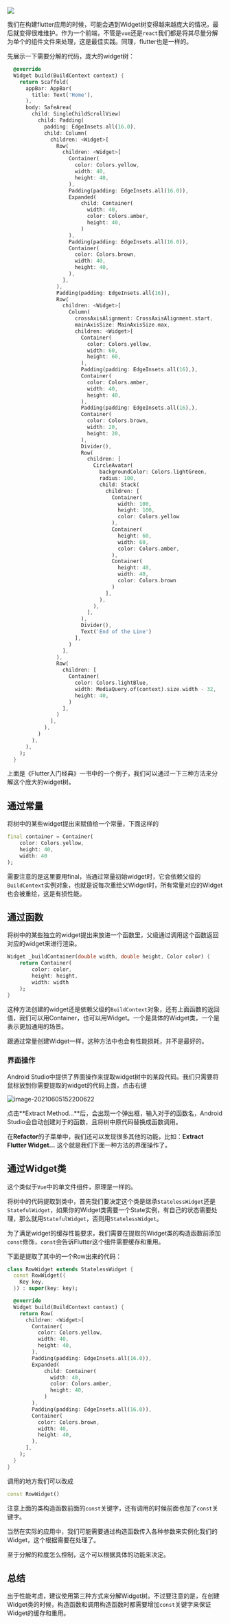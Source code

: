 ![](https://cdn.jsdelivr.net/gh/ywxgod/image_source/imgs20210605160641.jpg)

我们在构建flutter应用的时候，可能会遇到Widget树变得越来越庞大的情况，最后就变得很难维护。作为一个前端，不管是`vue`还是`react`我们都是将其尽量分解为单个的组件文件来处理，这是最佳实践。同理，flutter也是一样的。

先展示一下需要分解的代码，庞大的widget树：

```dart
  @override
  Widget build(BuildContext context) {
    return Scaffold(
      appBar: AppBar(
        title: Text('Home'),
      ),
      body: SafeArea(
        child: SingleChildScrollView(
          child: Padding(
            padding: EdgeInsets.all(16.0),
            child: Column(
              children: <Widget>[
                Row(
                  children: <Widget>[
                    Container(
                      color: Colors.yellow,
                      width: 40,
                      height: 40,
                    ),
                    Padding(padding: EdgeInsets.all(16.0)),
                    Expanded(
                        child: Container(
                          width: 40,
                          color: Colors.amber,
                          height: 40,
                        )
                    ),
                    Padding(padding: EdgeInsets.all(16.0)),
                    Container(
                      color: Colors.brown,
                      width: 40,
                      height: 40,
                    ),
                  ],
                ),
                Padding(padding: EdgeInsets.all(16)),
                Row(
                  children: <Widget>[
                    Column(
                      crossAxisAlignment: CrossAxisAlignment.start,
                      mainAxisSize: MainAxisSize.max,
                      children: <Widget>[
                        Container(
                          color: Colors.yellow,
                          width: 60,
                          height: 60,
                        ),
                        Padding(padding: EdgeInsets.all(16),),
                        Container(
                          color: Colors.amber,
                          width: 40,
                          height: 40,
                        ),
                        Padding(padding: EdgeInsets.all(16),),
                        Container(
                          color: Colors.brown,
                          width: 20,
                          height: 20,
                        ),
                        Divider(),
                        Row(
                          children: [
                            CircleAvatar(
                              backgroundColor: Colors.lightGreen,
                              radius: 100,
                              child: Stack(
                                children: [
                                  Container(
                                    width: 100,
                                    height: 100,
                                    color: Colors.yellow
                                  ),
                                  Container(
                                    height: 60,
                                    width: 60,
                                    color: Colors.amber,
                                  ),
                                  Container(
                                    height: 40,
                                    width: 40,
                                    color: Colors.brown
                                  )
                                ],
                              ),
                            ),
                          ],
                        ),
                        Divider(),
                        Text('End of the Line')
                      ],
                    )
                  ],
                ),
                Row(
                  children: [
                    Container(
                      color: Colors.lightBlue,
                      width: MediaQuery.of(context).size.width - 32,
                      height: 40,
                    )
                  ],
                )
              ],
            ),
          )
        ),
      ),
    );
  }
```

上面是《Flutter入门经典》一书中的一个例子，我们可以通过一下三种方法来分解这个庞大的widget树。

## 通过常量

将树中的某些widget提出来赋值给一个常量，下面这样的

```dart
final container = Container(
    color: Colors.yellow,
    height: 40,
    width: 40
);
```

需要注意的是这里要用final，当通过常量初始widget时，它会依赖父级的`BuildContext`实例对象，也就是说每次重绘父Widget时，所有常量对应的Widget也会被重绘，这是有损性能。

## 通过函数

将树中的某些独立的widget提出来放进一个函数里，父级通过调用这个函数返回对应的widget来进行渲染。

```dart
Widget _buildContainer(double width, double height, Color color) {
    return Container(
        color: color,
        height: height,
        width: width
    );
}
```

这种方法创建的widget还是依赖父级的`BuildContext`对象，还有上面函数的返回值，我们可以用Container，也可以用Widget。一个是具体的Widget类，一个是表示更加通用的场景。

跟通过常量创建Widget一样，这种方法中也会有性能损耗，并不是最好的。

### 界面操作

Android Studio中提供了界面操作来提取widget树中的某段代码。我们只需要将鼠标放到你需要提取的widget的代码上面，点击右键

![image-20210605152200622](https://cdn.jsdelivr.net/gh/ywxgod/image_source/imgs20210605152728.png)

点击**Extract Method…**后，会出现一个弹出框，输入对于的函数名，Android Studio会自动创建对于的函数，且将树中原代码替换成函数调用。

在**Refactor**的子菜单中，我们还可以发现很多其他的功能，比如：**Extract Flutter Widget…** 这个就是我们下面一种方法的界面操作了。

## 通过Widget类

这个类似于`Vue`中的单文件组件，原理是一样的。

将树中的代码提取到类中，首先我们要决定这个类是继承`StatelessWidget`还是`StatefulWidget`，如果你的Widget类需要一个State实例，有自己的状态需要处理，那么就用`StatefulWidget`，否则用`StatelessWidget`。

为了满足widget的缓存性能要求，我们需要在提取的Widget类的构造函数前添加`const`修饰，`const`会告诉Flutter这个组件需要缓存和重用。

下面是提取了其中的一个Row出来的代码：

```dart
class RowWidget extends StatelessWidget {
  const RowWidget({
    Key key,
  }) : super(key: key);

  @override
  Widget build(BuildContext context) {
    return Row(
      children: <Widget>[
        Container(
          color: Colors.yellow,
          width: 40,
          height: 40,
        ),
        Padding(padding: EdgeInsets.all(16.0)),
        Expanded(
            child: Container(
              width: 40,
              color: Colors.amber,
              height: 40,
            )
        ),
        Padding(padding: EdgeInsets.all(16.0)),
        Container(
          color: Colors.brown,
          width: 40,
          height: 40,
        ),
      ],
    );
  }
}
```

调用的地方我们可以改成

```dart
const RowWidget()
```

注意上面的类构造函数前面的`const`关键字，还有调用的时候前面也加了`const`关键字。

当然在实际的应用中，我们可能需要通过构造函数传入各种参数来实例化我们的Widget，这个根据需要在处理了。

至于分解的粒度怎么控制，这个可以根据具体的功能来决定。

## 总结

出于性能考虑，建议使用第三种方式来分解Widget树。不过要注意的是，在创建Widget类的时候，构造函数和调用构造函数时都需要增加`const`关键字来保证Widget的缓存和重用。